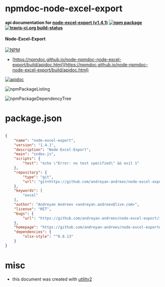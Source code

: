 # npmdoc-node-excel-export

#### api documentation for  [node-excel-export (v1.4.1)](https://github.com/andreyan-andreev/node-excel-export#readme)  [![npm package](https://img.shields.io/npm/v/npmdoc-node-excel-export.svg?style=flat-square)](https://www.npmjs.org/package/npmdoc-node-excel-export) [![travis-ci.org build-status](https://api.travis-ci.org/npmdoc/node-npmdoc-node-excel-export.svg)](https://travis-ci.org/npmdoc/node-npmdoc-node-excel-export)

#### Node-Excel-Export

[![NPM](https://nodei.co/npm/node-excel-export.png?downloads=true&downloadRank=true&stars=true)](https://www.npmjs.com/package/node-excel-export)

- [https://npmdoc.github.io/node-npmdoc-node-excel-export/build/apidoc.html](https://npmdoc.github.io/node-npmdoc-node-excel-export/build/apidoc.html)

[![apidoc](https://npmdoc.github.io/node-npmdoc-node-excel-export/build/screenCapture.buildCi.browser.%252Ftmp%252Fbuild%252Fapidoc.html.png)](https://npmdoc.github.io/node-npmdoc-node-excel-export/build/apidoc.html)

![npmPackageListing](https://npmdoc.github.io/node-npmdoc-node-excel-export/build/screenCapture.npmPackageListing.svg)

![npmPackageDependencyTree](https://npmdoc.github.io/node-npmdoc-node-excel-export/build/screenCapture.npmPackageDependencyTree.svg)



# package.json

```json

{
    "name": "node-excel-export",
    "version": "1.4.1",
    "description": "Node-Excel-Export",
    "main": "index.js",
    "scripts": {
        "test": "echo \"Error: no test specified\" && exit 1"
    },
    "repository": {
        "type": "git",
        "url": "git+https://github.com/andreyan-andreev/node-excel-export.git"
    },
    "keywords": [
        "excel"
    ],
    "author": "Andreyan Andreev <andreyan.andreev@live.com>",
    "license": "MIT",
    "bugs": {
        "url": "https://github.com/andreyan-andreev/node-excel-export/issues"
    },
    "homepage": "https://github.com/andreyan-andreev/node-excel-export#readme",
    "dependencies": {
        "xlsx-style": "^0.8.13"
    }
}
```



# misc
- this document was created with [utility2](https://github.com/kaizhu256/node-utility2)
